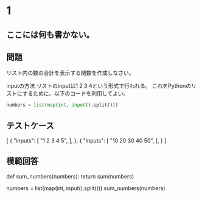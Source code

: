 # 1
ここには何も書かない。
---
## 問題

リスト内の数の合計を表示する関数を作成しなさい。

inputの方法
リストのinputは1 2 3 4という形式で行われる。
これをPythonのリストにするために、以下のコードを利用してよい。

```python
numbers = list(map(int, input().split()))
```


## テストケース

[
	{
		"inputs": 
		[
			"1 2 3 4 5",
		],
	},
	{
		"inputs": 
		[
			"10 20 30 40 50",
		],
	}
]


## 模範回答
def sum_numbers(numbers):
    return sum(numbers)

numbers = list(map(int, input().split()))
sum_numbers(numbers)
